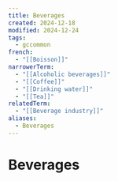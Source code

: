 ```yaml
---
title: Beverages
created: 2024-12-18
modified: 2024-12-24
tags:
  - gccommon
french:
  - "[[Boisson]]"
narrowerTerm:
  - "[[Alcoholic beverages]]"
  - "[[Coffee]]"
  - "[[Drinking water]]"
  - "[[Tea]]"
relatedTerm:
  - "[[Beverage industry]]"
aliases:
  - Beverages
---
```

# Beverages
